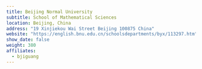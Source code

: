 ```yaml
---
title: Beijing Normal University
subtitle: School of Mathematical Sciences
location: Beijing, China
address: "19 Xinjiekou Wai Street Beijing 100875 China"
website: "https://english.bnu.edu.cn/schoolsdepartments/byx/113297.htm"
show_date: false
weight: 380
affiliates:
  - bjiguang
---
```


